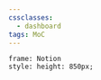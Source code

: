 ```yaml
---
cssclasses:
  - dashboard
tags: MoC
---
```



```custom-frames
frame: Notion
style: height: 850px;
```
